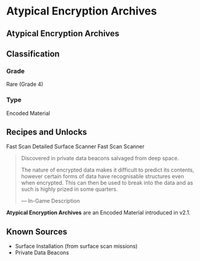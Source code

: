 # Atypical Encryption Archives
##  Atypical Encryption Archives

## Classification

### Grade

Rare (Grade 4)

### Type

Encoded Material

## Recipes and Unlocks

Fast Scan Detailed Surface Scanner
 Fast Scan Scanner

> 
> 
> Discovered in private data beacons salvaged from deep space.
> 
> The nature of encrypted data makes it difficult to predict its contents, however certain forms of data have recognisable structures even when encrypted. This can then be used to break into the data and as such is highly prized in some quarters.
> 
> 
> — In-Game Description
> 

**Atypical Encryption Archives** are an Encoded Material introduced in v2.1.

## Known Sources

- Surface Installation (from surface scan missions)
- Private Data Beacons